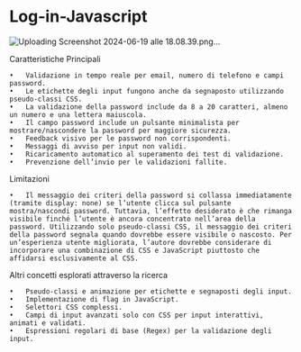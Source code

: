 # Log-in-Javascript
![Uploading Screenshot 2024-06-19 alle 18.08.39.png…]()


Caratteristiche Principali

	•	Validazione in tempo reale per email, numero di telefono e campi password.
	•	Le etichette degli input fungono anche da segnaposto utilizzando pseudo-classi CSS.
	•	La validazione della password include da 8 a 20 caratteri, almeno un numero e una lettera maiuscola.
	•	Il campo password include un pulsante minimalista per mostrare/nascondere la password per maggiore sicurezza.
	•	Feedback visivo per le password non corrispondenti.
	•	Messaggi di avviso per input non validi.
	•	Ricaricamento automatico al superamento dei test di validazione.
	•	Prevenzione dell’invio per le validazioni fallite.

Limitazioni

	•	Il messaggio dei criteri della password si collassa immediatamente (tramite display: none) se l’utente clicca sul pulsante mostra/nascondi password. Tuttavia, l’effetto desiderato è che rimanga visibile finché l’utente è ancora concentrato nell’area della password. Utilizzando solo pseudo-classi CSS, il messaggio dei criteri della password segnala quando dovrebbe essere visibile o nascosto. Per un’esperienza utente migliorata, l’autore dovrebbe considerare di incorporare una combinazione di CSS e JavaScript piuttosto che affidarsi esclusivamente al CSS.

Altri concetti esplorati attraverso la ricerca

	•	Pseudo-classi e animazione per etichette e segnaposti degli input.
	•	Implementazione di flag in JavaScript.
	•	Selettori CSS complessi.
	•	Campi di input avanzati solo con CSS per input interattivi, animati e validati.
	•	Espressioni regolari di base (Regex) per la validazione degli input.
